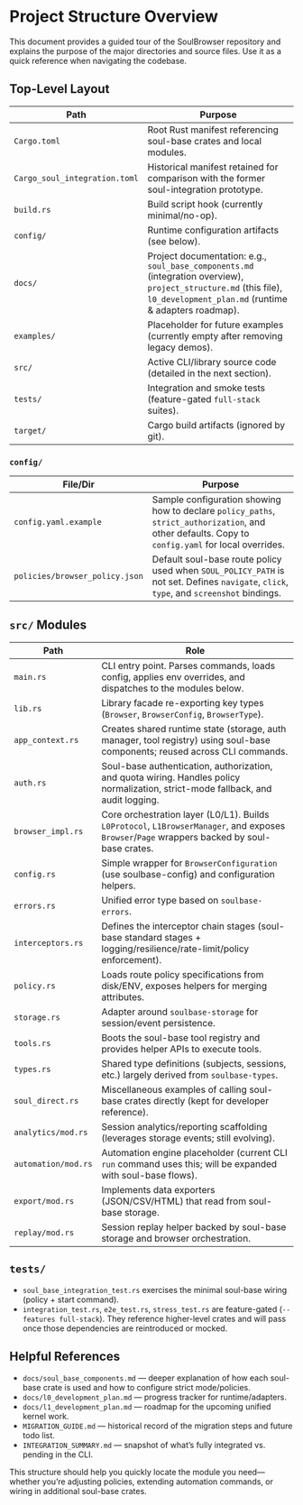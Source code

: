 # Project Structure Overview

This document provides a guided tour of the SoulBrowser repository and explains the purpose of the major directories and source files. Use it as a quick reference when navigating the codebase.

## Top-Level Layout

| Path | Purpose |
|------|---------|
| `Cargo.toml` | Root Rust manifest referencing soul-base crates and local modules. |
| `Cargo_soul_integration.toml` | Historical manifest retained for comparison with the former soul-integration prototype. |
| `build.rs` | Build script hook (currently minimal/no-op). |
| `config/` | Runtime configuration artifacts (see below). |
| `docs/` | Project documentation: e.g., `soul_base_components.md` (integration overview), `project_structure.md` (this file), `l0_development_plan.md` (runtime & adapters roadmap). |
| `examples/` | Placeholder for future examples (currently empty after removing legacy demos). |
| `src/` | Active CLI/library source code (detailed in the next section). |
| `tests/` | Integration and smoke tests (feature-gated `full-stack` suites). |
| `target/` | Cargo build artifacts (ignored by git). |

### `config/`

| File/Dir | Purpose |
|----------|---------|
| `config.yaml.example` | Sample configuration showing how to declare `policy_paths`, `strict_authorization`, and other defaults. Copy to `config.yaml` for local overrides. |
| `policies/browser_policy.json` | Default soul-base route policy used when `SOUL_POLICY_PATH` is not set. Defines `navigate`, `click`, `type`, and `screenshot` bindings. |

## `src/` Modules

| Path | Role |
|------|------|
| `main.rs` | CLI entry point. Parses commands, loads config, applies env overrides, and dispatches to the modules below. |
| `lib.rs` | Library facade re-exporting key types (`Browser`, `BrowserConfig`, `BrowserType`). |
| `app_context.rs` | Creates shared runtime state (storage, auth manager, tool registry) using soul-base components; reused across CLI commands. |
| `auth.rs` | Soul-base authentication, authorization, and quota wiring. Handles policy normalization, strict-mode fallback, and audit logging. |
| `browser_impl.rs` | Core orchestration layer (L0/L1). Builds `L0Protocol`, `L1BrowserManager`, and exposes `Browser`/`Page` wrappers backed by soul-base crates. |
| `config.rs` | Simple wrapper for `BrowserConfiguration` (use soulbase-config) and configuration helpers. |
| `errors.rs` | Unified error type based on `soulbase-errors`. |
| `interceptors.rs` | Defines the interceptor chain stages (soul-base standard stages + logging/resilience/rate-limit/policy enforcement). |
| `policy.rs` | Loads route policy specifications from disk/ENV, exposes helpers for merging attributes. |
| `storage.rs` | Adapter around `soulbase-storage` for session/event persistence.
| `tools.rs` | Boots the soul-base tool registry and provides helper APIs to execute tools. |
| `types.rs` | Shared type definitions (subjects, sessions, etc.) largely derived from `soulbase-types`. |
| `soul_direct.rs` | Miscellaneous examples of calling soul-base crates directly (kept for developer reference). |
| `analytics/mod.rs` | Session analytics/reporting scaffolding (leverages storage events; still evolving). |
| `automation/mod.rs` | Automation engine placeholder (current CLI `run` command uses this; will be expanded with soul-base flows). |
| `export/mod.rs` | Implements data exporters (JSON/CSV/HTML) that read from soul-base storage. |
| `replay/mod.rs` | Session replay helper backed by soul-base storage and browser orchestration. |

## `tests/`

- `soul_base_integration_test.rs` exercises the minimal soul-base wiring (policy + start command).
- `integration_test.rs`, `e2e_test.rs`, `stress_test.rs` are feature-gated (`--features full-stack`). They reference higher-level crates and will pass once those dependencies are reintroduced or mocked.

## Helpful References

- `docs/soul_base_components.md` — deeper explanation of how each soul-base crate is used and how to configure strict mode/policies.
- `docs/l0_development_plan.md` — progress tracker for runtime/adapters.
- `docs/l1_development_plan.md` — roadmap for the upcoming unified kernel work.
- `MIGRATION_GUIDE.md` — historical record of the migration steps and future todo list.
- `INTEGRATION_SUMMARY.md` — snapshot of what’s fully integrated vs. pending in the CLI.

This structure should help you quickly locate the module you need—whether you’re adjusting policies, extending automation commands, or wiring in additional soul-base crates.
